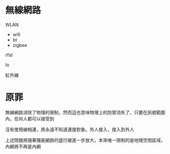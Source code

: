 # 無線網路

WLAN
- wifi
- bt
- zigbee

rfid

lo

紅外線

# 原罪

無線網路消除了物理的限制，然而這也意味物理上的防禦消失了，只要在訊號範圍內，任何人都可以接受到

沒有使用線相連，將永遠不知道連接對象。外人接入，接入到外人

上述問題將隨著殭屍網路的盛行被進一步放大，本來唯一限制的是地理空間區域，內網將不再是內網